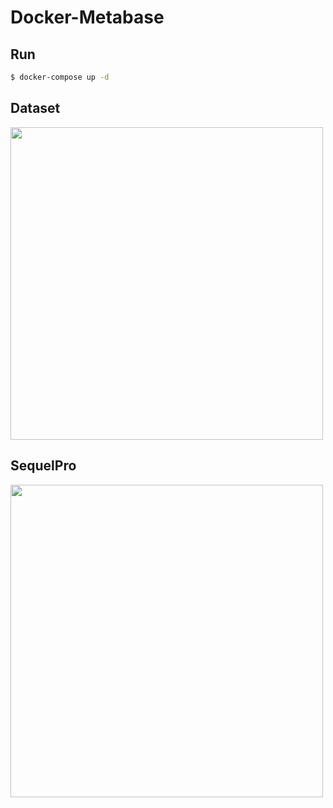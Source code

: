 # Docker-Metabase

## Run

```bash
$ docker-compose up -d
```

## Dataset
<img src="https://user-images.githubusercontent.com/17779386/67750984-9638d200-fa73-11e9-9e7a-227cdc34ea27.png" width=500>

## SequelPro
<img src="https://user-images.githubusercontent.com/17779386/67750979-946f0e80-fa73-11e9-83cd-fec292bb7d3c.png" width=500>

